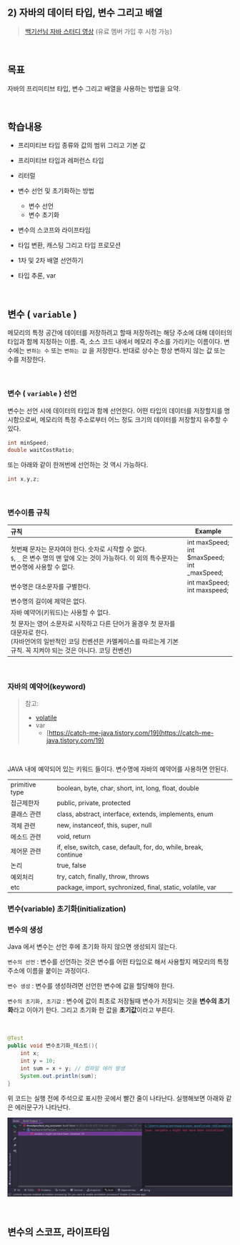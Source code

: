 ## 2) 자바의 데이터 타입, 변수 그리고 배열

> [백기선님 자바 스터디 영상](https://www.youtube.com/watch?v=xoHDRclHojM&list=PLfI752FpVCS96fSsQe2E3HzYTgdmbz6LU&index=3) (유료 멤버 가입 후 시청 가능)<br>

<br>

## 목표

자바의 프리미티브 타입, 변수 그리고 배열을 사용하는 방법을 요약.<br>

<br>

## 학습내용

- 프리미티브 타입 종류와 값의 범위 그리고 기본 값
- 프리미티브 타입과 레퍼런스 타입
- 리터럴
- 변수 선언 및 초기화하는 방법
  - 변수 선언
  - 변수 초기화

- 변수의 스코프와 라이프타임
- 타입 변환, 캐스팅 그리고 타입 프로모션
- 1차 및 2차 배열 선언하기
- 타입 추론, var

<br>

## 변수 ( `variable` )

메모리의 특정 공간에 데이터를 저장하려고 할때 저장하려는 해당 주소에 대해 데이터의 타입과 함께 지정하는 이름. 즉, 소스 코드 내에서 메모리 주소를 가리키는 이름이다. 변수에는 `변하는 수` 또는 `변하는 값` 을 저장한다. 반대로 상수는 항상 변하지 않는 값 또는 수를 저장한다.<br>

<br>

### 변수 ( `variable` ) 선언

변수는 선언 시에 데이터의 타입과 함께 선언한다. 어떤 타입의 데이터를 저장할지를 명시함으로써, 메모리의 특정 주소로부터 어느 정도 크기의 데이터를 저장할지 유추할 수 있다.<br>

```java
int minSpeed;
double waitCostRatio;
```

또는 아래와 같이 한꺼번에 선언하는 것 역시 가능하다.

```java
int x,y,z;
```

<br>

### 변수이름 규칙

| 규칙                                                         | Example                                           |
| :----------------------------------------------------------- | ------------------------------------------------- |
| 첫번째 문자는 문자여야 한다. 숫자로 시작할 수 없다.<br>`$`, `_` 은 변수 명의 맨 앞에 오는 것이 가능하다. 이 외의 특수문자는 변수명에 사용할 수 없다. | int maxSpeed;<br>int $maxSpeed;<br>int _maxSpeed; |
| 변수명은 대소문자를 구별한다.                                | int maxSpeed;<br>int maxspeed;                    |
| 변수명의 길이에 제약은 없다.                                 |                                                   |
| 자바 예약어(키워드)는 사용할 수 없다.                        |                                                   |
| 첫 문자는 영어 소문자로 시작하고 다른 단어가 올경우 첫 문자를 대문자로 한다. <br>(자바언어의 일반적인 코딩 컨벤션은 카멜케이스를 따르는게 기본 규칙. 꼭 지켜야 되는 것은 아니다. 코딩 컨벤션) |                                                   |

<br>

### 자바의 예약어(keyword)

> 참고: 
>
> - [volatile](https://nesoy.github.io/articles/2018-06/Java-volatile)
> - var
>   - [https://catch-me-java.tistory.com/19](https://catch-me-java.tistory.com/19)

<br>

JAVA 내에 예약되어 있는 키워드 들이다. 변수명에 자바의 예약어를 사용하면 안된다.

|                |                                                              |
| -------------- | ------------------------------------------------------------ |
| primitive type | boolean, byte, char, short, int, long, float, double         |
| 접근제한자     | public, private, protected                                   |
| 클래스 관련    | class, abstract, interface, extends, implements, enum        |
| 객체 관련      | new, instanceof, this, super, null                           |
| 메소드 관련    | void, return                                                 |
| 제어문 관련    | if, else, switch, case, default, for, do, while, break, continue |
| 논리           | true, false                                                  |
| 예외처리       | try, catch, finally, throw, throws                           |
| etc            | package, import, sychronized, final, static, volatile, var   |



### 변수(variable) 초기화(initialization)

### 변수의 생성

Java 에서 변수는 선언 후에 초기화 하지 않으면 생성되지 않는다. 

`변수의 선언` : 변수를 선언하는 것은 변수를 어떤 타입으로 해서 사용할지 메모리의 특정 주소에 이름을 붙이는 과정이다. <br>

`변수 생성` : 변수를 생성하려면 선언한 변수에 값을 할당해야 한다. <br>

`변수의 초기화, 초기값` : 변수에 값이 최초로 저장될때 변수가 저장되는 것을 **변수의 초기화**라고 이야기 한다. 그리고 초기화 한 값을 **초기값**이라고 부른다.<br>

<br>

```java
@Test
public void 변수초기화_테스트(){
    int x;
    int y = 10;
    int sum = x + y; // 컴파일 에러 발생
    System.out.println(sum);
}
```

위 코드는 실행 전에 주석으로 표시한 곳에서 빨간 줄이 나타난다. 실행해보면 아래와 같은 에러문구가 나타난다. 

![img](./img/2-VARIABLES/1.png)

<br>

## 변수의 스코프, 라이프타임



